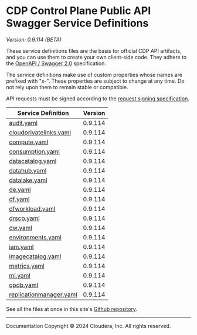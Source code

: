 # CDP Control Plane Public API Swagger Service Definitions

*Version: 0.9.114 (BETA)*

These service definitions files are the basis for official CDP API artifacts,
and you can use them to create your own client-side code. They adhere to the
[OpenAPI / Swagger 2.0](https://swagger.io/specification/v2/) specification.

The service definitions make use of custom properties whose names are prefixed
with "x-". These properties are subject to change at any time. Do not rely upon
them to remain stable or compatible.

API requests must be signed according to the
[request signing specification](request_signing.md).

| Service Definition | Version |
| --- | --- |
| [audit.yaml](./audit.yaml) | 0.9.114 |
| [cloudprivatelinks.yaml](./cloudprivatelinks.yaml) | 0.9.114 |
| [compute.yaml](./compute.yaml) | 0.9.114 |
| [consumption.yaml](./consumption.yaml) | 0.9.114 |
| [datacatalog.yaml](./datacatalog.yaml) | 0.9.114 |
| [datahub.yaml](./datahub.yaml) | 0.9.114 |
| [datalake.yaml](./datalake.yaml) | 0.9.114 |
| [de.yaml](./de.yaml) | 0.9.114 |
| [df.yaml](./df.yaml) | 0.9.114 |
| [dfworkload.yaml](./dfworkload.yaml) | 0.9.114 |
| [drscp.yaml](./drscp.yaml) | 0.9.114 |
| [dw.yaml](./dw.yaml) | 0.9.114 |
| [environments.yaml](./environments.yaml) | 0.9.114 |
| [iam.yaml](./iam.yaml) | 0.9.114 |
| [imagecatalog.yaml](./imagecatalog.yaml) | 0.9.114 |
| [metrics.yaml](./metrics.yaml) | 0.9.114 |
| [ml.yaml](./ml.yaml) | 0.9.114 |
| [opdb.yaml](./opdb.yaml) | 0.9.114 |
| [replicationmanager.yaml](./replicationmanager.yaml) | 0.9.114 |

See all the files at once in this site's
[Github repository](https://github.com/cloudera/cdp-dev-docs/tree/master/api-docs/swagger).

----

Documentation Copyright © 2024 Cloudera, Inc. All rights reserved.

